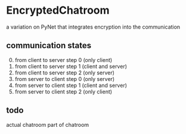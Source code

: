 # EncryptedChatroom
a variation on PyNet that integrates encryption into the communication 

## communication states

0. from client to server step 0 (only client)
1. from client to server step 1 (client and server)
2. from client to server step 2 (only server)
3. from server to client step 0 (only server)
4. from server to client step 1 (client and server)
5. from server to client step 2 (only client)

## todo
actual chatroom part of chatroom
